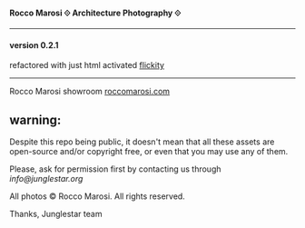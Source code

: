 #### Rocco Marosi ⟐ Architecture Photography ⟐
- - - -

#### version 0.2.1
refactored with just html activated [flickity](http://flickity.metafizzy.co/)

- - - -

Rocco Marosi showroom [roccomarosi.com](http://roccomarosi.com)


## warning:

Despite this repo being public, it doesn't mean that all these assets are open-source and/or copyright free, or even that you may use any of them.

Please, ask for permission first by contacting us through _info@junglestar.org_

All photos © Rocco Marosi. All rights reserved.

Thanks, Junglestar team
